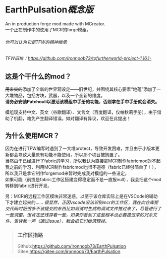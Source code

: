 # EarthPulsation*概念版*
An in production forge mod made with MCreator.  
一个正在制作中的使用了MCR的forge模组。
###### *你可以认为它是TFW的精神继承*
###### *TFW旧址：https://github.com/Ironnoob73/tofurtherworld-project-1.16.1-*
## 这是个干什么的mod？
~~用来爽的~~添加了全新的世界观设定——旧世纪，并围绕其核心要素“地蕴”添加了一大堆物品，包括方块，武器，以及一个全新的维度。  
**请务必安装Patchouli以激活该模组中手册的功能，否则拿在手中手册就会消失。**  
  
模组现支持中文、英文（谷歌翻译）、文言文（百度翻译，仅帕秋莉手册），由于借助了机翻，难免产生翻译错误。如对翻译有异议，欢迎在此提出！
## 为什么使用MCR？
因为在进行TFW编写时遇到了一大堆protect，导致开发困难，并且由于小版本更新都会导致大量原有功能不能使用，所以那个项目被搁置了。  
当然由于已经进行了fabric的学习，所以我认为直接拿MCR制作fabricmod对不起我之前的学习，利用MCR制作fabricmod也很不道德（fabric已经够简单了！），所以我只是拿它制作forgemod来暂时完成我对模组的一些设定。  
如果可能（前提是fabric工作区搭建变得稳定而不是一直报null），我会把这个mod转移到fabric进行开发。  
  
另：MCR的远程工作区模块非常迷惑，以至于该仓库实际上是在VSCode的辅助下才建立起来的......
*很显然，正因vscode没法识别mcr的工作区，我在向仓库提交代码时把很多不该提交的东西比如测试时生成的调试文件推过来了，尽管进行了一些调整，但肯定还残存着一些，如果你看到了这些根本没必要推过来的冗余文件，告诉我一声（通过issue），我会把它们给清理掉。*
>### 工作区指路
>Github:https://github.com/Ironnoob73/EarthPulsation  
>Gitee:https://gitee.com/ironnoob73/EarthPulsation
